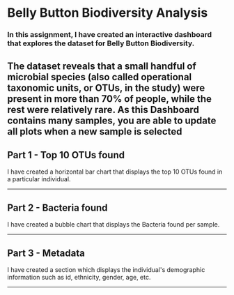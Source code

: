 # Belly Button Biodiversity Analysis

### In this assignment, I have created an interactive dashboard that explores the dataset for Belly Button Biodiversity.
The dataset reveals that a small handful of microbial species (also called operational taxonomic units, or OTUs, in the study) were present in more than 70% of people, while the rest were relatively rare.
As this Dashboard contains many samples, you are able to update all plots when a new sample is selected
-----------------------------------------------------------------------------------------------------------------------------------------------------------------------

## Part 1 - Top 10 OTUs found
I have created a horizontal bar chart that displays the top 10 OTUs found in a particular individual.

-----------------------------------------------------------------------------------------------------------------------------------------------------------------------

## Part 2 - Bacteria found
I have created a bubble chart that displays the Bacteria found per sample.

-----------------------------------------------------------------------------------------------------------------------------------------------------------------------

## Part 3 - Metadata
I have created a section which displays the individual's demographic information such as id, ethnicity, gender, age, etc.

-----------------------------------------------------------------------------------------------------------------------------------------------------------------------
